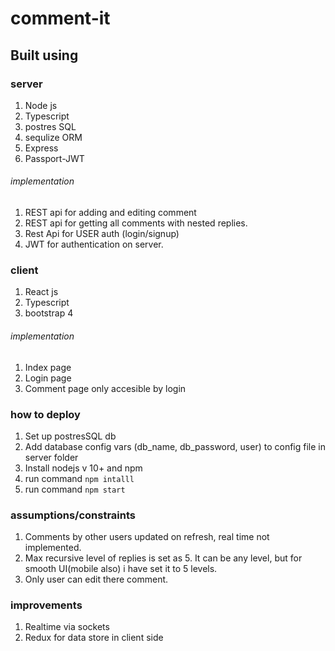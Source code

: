 # comment-it

## Built using

### server

1. Node js
2. Typescript
3. postres SQL
4. sequlize ORM
5. Express
6. Passport-JWT

###### implementation
1. REST api for adding and editing comment
2. REST api for getting all comments with nested replies.
3. Rest Api for USER auth (login/signup)
3. JWT for authentication on server.

### client

1. React js
2. Typescript
3. bootstrap 4

###### implementation
1. Index page
2. Login page
3. Comment page only accesible by login

### how to deploy

1. Set up postresSQL db
2. Add database config vars (db_name, db_password, user) to config file in server folder
3. Install nodejs v 10+ and npm 
3. run command `npm intalll`
4. run command `npm start`

### assumptions/constraints
1. Comments by other users updated on refresh, real time not implemented.
2. Max recursive level of replies is set as 5. It can be any level, but for smooth UI(mobile also) i have set it to 5 levels.
3. Only user can edit there comment.

### improvements

1. Realtime via sockets
2. Redux for data store in client side

